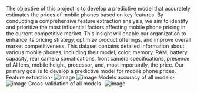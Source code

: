 The objective of this project is to develop a predictive model that accurately estimates the prices of mobile phones based on key features. By conducting a comprehensive feature extraction analysis, we aim to identify and prioritize the most influential factors affecting mobile phone pricing in the current competitive market. This insight will enable our organization to enhance its pricing strategy, optimize product offerings, and improve overall market competitiveness.
This dataset contains detailed information about various mobile phones, including their model, color, memory, RAM, battery capacity, rear camera specifications, front camera specifications, presence of AI lens, mobile height, processor, and, most importantly, the price. Our primary goal is to develop a predictive model for mobile phone prices.
Feature extraction-
![image](https://github.com/user-attachments/assets/6d028e53-87ad-4f10-855a-bacd6e48ba78)
![image](https://github.com/user-attachments/assets/67650608-abb5-47ee-a7a9-247d441e9a34)
Models accuracy of all models-
![image](https://github.com/user-attachments/assets/19d2bd9b-902f-4c39-93a8-1b38f782c05f)
Croos-validation of all models-
![image](https://github.com/user-attachments/assets/3f791a98-3886-4e40-a8d2-cf7d4d394024)
